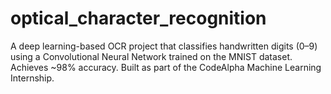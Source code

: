 # optical_character_recognition
A deep learning-based OCR project that classifies handwritten digits (0–9) using a Convolutional Neural Network trained on the MNIST dataset. Achieves ~98% accuracy. Built as part of the CodeAlpha Machine Learning Internship.
